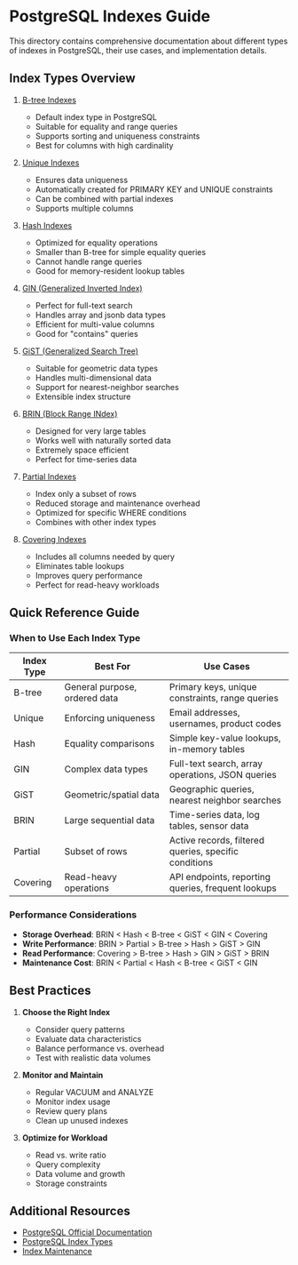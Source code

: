 # PostgreSQL Indexes Guide

This directory contains comprehensive documentation about different types of indexes in PostgreSQL, their use cases, and implementation details.

## Index Types Overview

1. [B-tree Indexes](01-b-tree.md)
   - Default index type in PostgreSQL
   - Suitable for equality and range queries
   - Supports sorting and uniqueness constraints
   - Best for columns with high cardinality

2. [Unique Indexes](02-unique.md)
   - Ensures data uniqueness
   - Automatically created for PRIMARY KEY and UNIQUE constraints
   - Can be combined with partial indexes
   - Supports multiple columns

3. [Hash Indexes](03-hash.md)
   - Optimized for equality operations
   - Smaller than B-tree for simple equality queries
   - Cannot handle range queries
   - Good for memory-resident lookup tables

4. [GIN (Generalized Inverted Index)](04-gin.md)
   - Perfect for full-text search
   - Handles array and jsonb data types
   - Efficient for multi-value columns
   - Good for "contains" queries

5. [GiST (Generalized Search Tree)](05-gist.md)
   - Suitable for geometric data types
   - Handles multi-dimensional data
   - Support for nearest-neighbor searches
   - Extensible index structure

6. [BRIN (Block Range INdex)](06-brin.md)
   - Designed for very large tables
   - Works well with naturally sorted data
   - Extremely space efficient
   - Perfect for time-series data

7. [Partial Indexes](07-partial.md)
   - Index only a subset of rows
   - Reduced storage and maintenance overhead
   - Optimized for specific WHERE conditions
   - Combines with other index types

8. [Covering Indexes](08-covering.md)
   - Includes all columns needed by query
   - Eliminates table lookups
   - Improves query performance
   - Perfect for read-heavy workloads

## Quick Reference Guide

### When to Use Each Index Type

| Index Type | Best For | Use Cases |
|------------|----------|----------|
| B-tree | General purpose, ordered data | Primary keys, unique constraints, range queries |
| Unique | Enforcing uniqueness | Email addresses, usernames, product codes |
| Hash | Equality comparisons | Simple key-value lookups, in-memory tables |
| GIN | Complex data types | Full-text search, array operations, JSON queries |
| GiST | Geometric/spatial data | Geographic queries, nearest neighbor searches |
| BRIN | Large sequential data | Time-series data, log tables, sensor data |
| Partial | Subset of rows | Active records, filtered queries, specific conditions |
| Covering | Read-heavy operations | API endpoints, reporting queries, frequent lookups |

### Performance Considerations

- **Storage Overhead**: BRIN < Hash < B-tree < GiST < GIN < Covering
- **Write Performance**: BRIN > Partial > B-tree > Hash > GiST > GIN
- **Read Performance**: Covering > B-tree > Hash > GIN > GiST > BRIN
- **Maintenance Cost**: BRIN < Partial < Hash < B-tree < GiST < GIN

## Best Practices

1. **Choose the Right Index**
   - Consider query patterns
   - Evaluate data characteristics
   - Balance performance vs. overhead
   - Test with realistic data volumes

2. **Monitor and Maintain**
   - Regular VACUUM and ANALYZE
   - Monitor index usage
   - Review query plans
   - Clean up unused indexes

3. **Optimize for Workload**
   - Read vs. write ratio
   - Query complexity
   - Data volume and growth
   - Storage constraints

## Additional Resources

- [PostgreSQL Official Documentation](https://www.postgresql.org/docs/current/indexes.html)
- [PostgreSQL Index Types](https://www.postgresql.org/docs/current/indexes-types.html)
- [Index Maintenance](https://www.postgresql.org/docs/current/routine-reindex.html) 